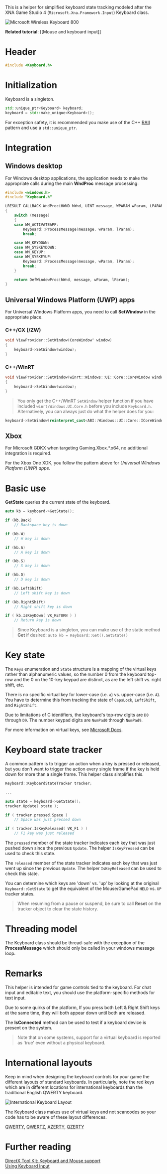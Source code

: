 This is a helper for simplified keyboard state tracking modeled after the XNA Game Studio 4 (``Microsoft.Xna.Framework.Input``) Keyboard class.

![Microsoft Wireless Keyboard 800](https://github.com/Microsoft/DirectXTK/wiki/images/wirelesskeyboard.jpg)

**Related tutorial**: [[Mouse and keyboard input]]

# Header
```cpp
#include <Keyboard.h>
```

# Initialization
Keyboard is a singleton.

```cpp
std::unique_ptr<Keyboard> keyboard;
keyboard = std::make_unique<Keyboard>();
```

For exception safety, it is recommended you make use of the C++ [RAII](http://en.wikipedia.org/wiki/Resource_Acquisition_Is_Initialization) pattern and use a ``std::unique_ptr``.

# Integration

## Windows desktop
For Windows desktop applications, the application needs to make the appropriate calls during the main **WndProc** message processing:

```cpp
#include <windows.h>
#include "Keyboard.h"

LRESULT CALLBACK WndProc(HWND hWnd, UINT message, WPARAM wParam, LPARAM lParam)
{
    switch (message)
    {
    case WM_ACTIVATEAPP:
        Keyboard::ProcessMessage(message, wParam, lParam);
        break;

    case WM_KEYDOWN:
    case WM_SYSKEYDOWN:
    case WM_KEYUP:
    case WM_SYSKEYUP:
        Keyboard::ProcessMessage(message, wParam, lParam);
        break;
    }

    return DefWindowProc(hWnd, message, wParam, lParam);
}
```

## Universal Windows Platform (UWP) apps
For Universal Windows Platform apps, you need to call **SetWindow** in the appropriate place.

### C++/CX (/ZW)

```cpp
void ViewProvider::SetWindow(CoreWindow^ window)
{
    keyboard->SetWindow(window);
}
```

### C++/WinRT

```cpp
void ViewProvider::SetWindow(winrt::Windows::UI::Core::CoreWindow window window)
{
    keyboard->SetWindow(window);
}
```

> You only get the C++/WinRT ``SetWindow`` helper function if you have included ``winrt/Windows.UI.Core.h`` before you include ``Keyboard.h``. Alternatively, you can always just do what the helper does for you:

```cpp
keyboard->SetWindow(reinterpret_cast<ABI::Windows::UI::Core::ICoreWindow*>(winrt::get_abi(window)));
```

## Xbox

For Microsoft GDKX when targeting Gaming.Xbox.*.x64, no additional integration is required.

For the Xbox One XDK, you follow the pattern above for *Universal Windows Platform (UWP) apps*.

# Basic use

**GetState** queries the current state of the keyboard.

```cpp
auto kb = keyboard->GetState();

if (kb.Back)
    // Backspace key is down

if (kb.W)
    // W key is down

if (kb.A)
    // A key is down

if (kb.S)
    // S key is down

if (kb.D)
    // D key is down

if (kb.LeftShift)
    // Left shift key is down

if (kb.RightShift)
    // Right shift key is down

if ( kb.IsKeyDown( VK_RETURN ) )
    // Return key is down
```

> Since Keyboard is a singleton, you can make use of the static method **Get** if desired: ``auto kb = Keyboard::Get().GetState()``

# Key state

The ``Keys`` enumeration and ``State`` structure is a mapping of the virtual keys rather than alphanumeric values, so the number 0 from the keyboard top-row and the 0 on the 10-key keypad are distinct, as are the left shift vs. right shift, etc.

There is no specific virtual key for lower-case (i.e. ``a``) vs. upper-case (i.e. ``A``). You have to determine this from tracking the state of ``CapsLock``, ``LeftShift``, and ``RightShift``.

Due to limitations of C identifiers, the keyboard's top-row digits are ``D0`` through ``D9``. The number keypad digits are ``NumPad0`` through ``NumPad9``.

For more information on virtual keys, see [Microsoft Docs](https://docs.microsoft.com/en-us/windows/win32/inputdev/virtual-key-codes).

# Keyboard state tracker

A common pattern is to trigger an action when a key is pressed or released, but you don't want to trigger the action every single frame if the key is held down for more than a single frame. This helper class simplifies this.

```cpp
Keyboard::KeyboardStateTracker tracker;

...

auto state = keyboard->GetState();
tracker.Update( state );

if ( tracker.pressed.Space )
    // Space was just pressed down

if ( tracker.IsKeyReleased( VK_F1 ) )
    // F1 key was just released
```

The ``pressed`` member of the state tracker indicates each key that was just pushed down since the previous ``Update``. The helper ``IsKeyPressed`` can be used to check this state.

The ``released`` member of the state tracker indicates each key that was just went up since the previous ``Update``. The helper ``IsKeyReleased`` can be used to check this state.

You can determine which keys are 'down' vs. 'up' by looking at the original ``Keyboard::GetState`` to get the equivalent of the Mouse/GamePad ``HELD`` vs. ``UP`` tracker states.

> When resuming from a pause or suspend, be sure to call **Reset** on the tracker object to clear the state history.

# Threading model
The Keyboard class should be thread-safe with the exception of the **ProcessMessage** which should only be called in your windows message loop.

# Remarks
This helper is intended for game controls tied to the keyboard. For chat input and editable text, you should use the platform-specific methods for text input.

Due to some quirks of the platform, If you press both Left & Right Shift keys at the same time, they will both appear down until both are released.

The **IsConnected** method can be used to test if a keyboard device is present on the system.

> Note that on some systems, support for a virtual keyboard is reported as 'true' even without a physical keyboard.

# International layouts
Keep in mind when designing the keyboard controls for your game the different layouts of standard keyboards.  In particularly, note the red keys which are in different locations for international keyboards than the traditional English QWERTY keyboard.

![International Keyboard Layout](https://github.com/Microsoft/DirectXTK/wiki/images/KeyboardInternational.png)

The Keyboard class makes use of virtual keys and not scancodes so your code has to be aware of these layout differences.

[QWERTY](https://en.wikipedia.org/wiki/QWERTY), [QWERTZ](https://en.wikipedia.org/wiki/QWERTZ), [AZERTY](https://en.wikipedia.org/wiki/AZERTY), [QZERTY](https://en.wikipedia.org/wiki/Keyboard_layout#QZERTY)

# Further reading
[DirectX Tool Kit: Keyboard and Mouse support](https://walbourn.github.io/directx-tool-kit-keyboard-and-mouse-support/)  
[Using Keyboard Input](https://docs.microsoft.com/en-us/windows/desktop/inputdev/using-keyboard-input)  
